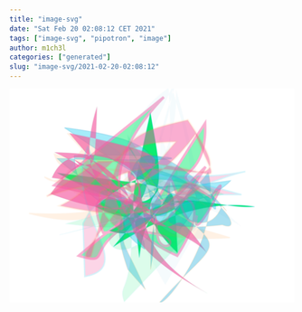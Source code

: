 ```yaml
---
title: "image-svg"
date: "Sat Feb 20 02:08:12 CET 2021"
tags: ["image-svg", "pipotron", "image"]
author: m1ch3l
categories: ["generated"]
slug: "image-svg/2021-02-20-02:08:12"
---
```


![](image.svg)
